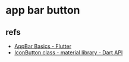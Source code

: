 # app bar button

## refs

- [AppBar Basics - Flutter](https://flutter.dev/docs/catalog/samples/basic-app-bar)
- [IconButton class - material library - Dart API](https://api.flutter.dev/flutter/material/IconButton-class.html)